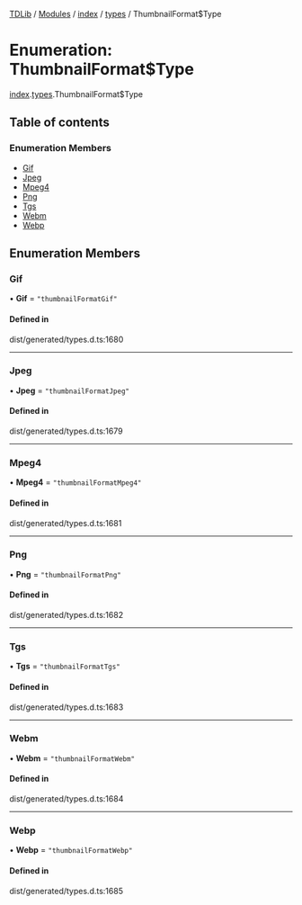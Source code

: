 [TDLib](../README.md) / [Modules](../modules.md) / [index](../modules/index.md) / [types](../modules/index.types.md) / ThumbnailFormat$Type

# Enumeration: ThumbnailFormat$Type

[index](../modules/index.md).[types](../modules/index.types.md).ThumbnailFormat$Type

## Table of contents

### Enumeration Members

- [Gif](index.types.ThumbnailFormat_Type.md#gif)
- [Jpeg](index.types.ThumbnailFormat_Type.md#jpeg)
- [Mpeg4](index.types.ThumbnailFormat_Type.md#mpeg4)
- [Png](index.types.ThumbnailFormat_Type.md#png)
- [Tgs](index.types.ThumbnailFormat_Type.md#tgs)
- [Webm](index.types.ThumbnailFormat_Type.md#webm)
- [Webp](index.types.ThumbnailFormat_Type.md#webp)

## Enumeration Members

### Gif

• **Gif** = ``"thumbnailFormatGif"``

#### Defined in

dist/generated/types.d.ts:1680

___

### Jpeg

• **Jpeg** = ``"thumbnailFormatJpeg"``

#### Defined in

dist/generated/types.d.ts:1679

___

### Mpeg4

• **Mpeg4** = ``"thumbnailFormatMpeg4"``

#### Defined in

dist/generated/types.d.ts:1681

___

### Png

• **Png** = ``"thumbnailFormatPng"``

#### Defined in

dist/generated/types.d.ts:1682

___

### Tgs

• **Tgs** = ``"thumbnailFormatTgs"``

#### Defined in

dist/generated/types.d.ts:1683

___

### Webm

• **Webm** = ``"thumbnailFormatWebm"``

#### Defined in

dist/generated/types.d.ts:1684

___

### Webp

• **Webp** = ``"thumbnailFormatWebp"``

#### Defined in

dist/generated/types.d.ts:1685
